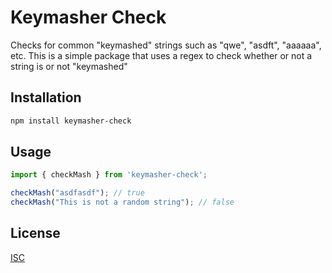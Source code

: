# Keymasher Check

Checks for common "keymashed" strings such as "qwe", "asdft", "aaaaaa", etc. This is a simple package that uses a regex to check whether or not a string is or not "keymashed"

## Installation

```bash
npm install keymasher-check
```

## Usage

```javascript
import { checkMash } from 'keymasher-check';

checkMash("asdfasdf"); // true
checkMash("This is not a random string"); // false
```

## License

[ISC](https://choosealicense.com/licenses/isc/)